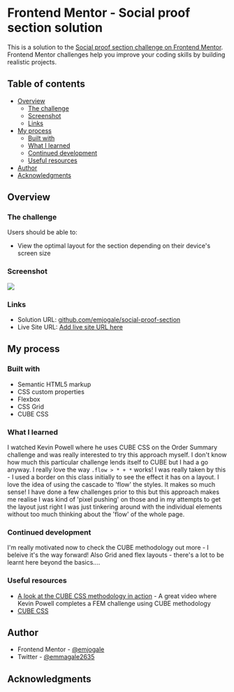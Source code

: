 # Frontend Mentor - Social proof section solution

This is a solution to the [Social proof section challenge on Frontend Mentor](https://www.frontendmentor.io/challenges/social-proof-section-6e0qTv_bA). Frontend Mentor challenges help you improve your coding skills by building realistic projects.

## Table of contents

- [Overview](#overview)
  - [The challenge](#the-challenge)
  - [Screenshot](#screenshot)
  - [Links](#links)
- [My process](#my-process)
  - [Built with](#built-with)
  - [What I learned](#what-i-learned)
  - [Continued development](#continued-development)
  - [Useful resources](#useful-resources)
- [Author](#author)
- [Acknowledgments](#acknowledgments)

## Overview

### The challenge

Users should be able to:

- View the optimal layout for the section depending on their device's screen size

### Screenshot

![](./screenshot.png)

### Links

- Solution URL: [github.com/emjogale/social-proof-section](https://github.com/emjogale/social-proof-section)
- Live Site URL: [Add live site URL here](https://your-live-site-url.com)

## My process

### Built with

- Semantic HTML5 markup
- CSS custom properties
- Flexbox
- CSS Grid
- CUBE CSS

### What I learned

I watched Kevin Powell where he uses CUBE CSS on the Order Summary challenge and was really interested to try this approach myself. I don't know how much this particular challenge lends itself to CUBE but I had a go anyway. I really love the way `.flow > * + *` works! I was really taken by this - I used a border on this class initially to see the effect it has on a layout. I love the idea of using the cascade to 'flow' the styles. It makes so much sense! I have done a few challenges prior to this but this approach makes me realise I was kind of 'pixel pushing' on those and in my attempts to get the layout just right I was just tinkering around with the individual elements without too much thinking about the 'flow' of the whole page.

### Continued development

I'm really motivated now to check the CUBE methodology out more - I beleive it's the way forward!
Also Grid aned flex layouts - there's a lot to be learnt here beyond the basics....

### Useful resources

- [A look at the CUBE CSS methodology in action](https://www.youtube.com/watch?v=NanhQvnvbR8&t=1267s&ab_channel=KevinPowell) - A great video where Kevin Powell completes a FEM challenge using CUBE methodology
- [CUBE CSS](https://cube.fyi/)

## Author

- Frontend Mentor - [@emjogale](https://www.frontendmentor.io/profile/emjogale)
- Twitter - [@emmagale2635](https://www.twitter.com/emmagale2635)

## Acknowledgments
